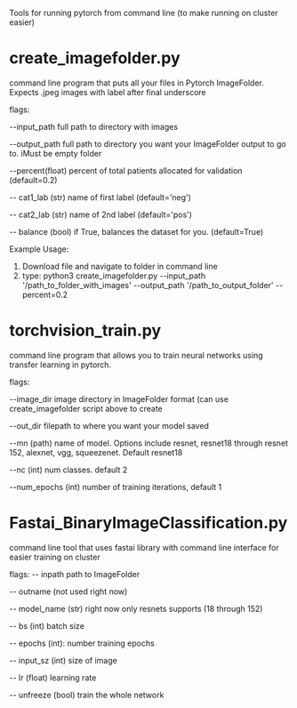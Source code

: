 Tools for running pytorch from command line (to make running on cluster easier)

# create_imagefolder.py
command line program that puts all your files in Pytorch ImageFolder.  Expects .jpeg images with label after final underscore

flags:

--input_path      full path to directory with images

--output_path     full path to directory you want your ImageFolder output to go to. iMust be empty folder

--percent(float)  percent of total patients allocated for validation (default=0.2)

-- cat1_lab (str) name of first label (default='neg')

-- cat2_lab (str) name of 2nd label (default='pos')

-- balance (bool) if True, balances the dataset for you.  (default=True)

Example Usage:
1) Download file and navigate to folder in command line
2) type:
python3 create_imagefolder.py --input_path '/path_to_folder_with_images' --output_path '/path_to_output_folder' --percent=0.2

# torchvision_train.py
command line program that allows you to train neural networks using transfer learning in pytorch.

flags:


--image_dir        image directory in ImageFolder format (can use create_imagefolder script above to create

--out_dir          filepath to where you want your model saved

--mn (path)        name of model.  Options include resnet, resnet18 through resnet 152, alexnet, vgg, squeezenet.  Default resnet18

--nc (int)         num classes.  default 2

--num_epochs (int) number of training iterations, default 1


# Fastai_BinaryImageClassification.py
command line tool that uses fastai library with command line interface for easier training on cluster

flags:
-- inpath path to ImageFolder 

-- outname (not used right now)

-- model_name (str) right now only resnets supports (18 through 152)

-- bs (int) batch size

-- epochs (int): number training epochs

-- input_sz (int) size of image

-- lr (float) learning rate

-- unfreeze (bool) train the whole network
